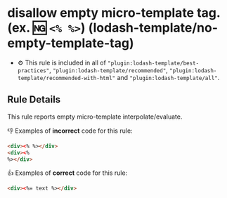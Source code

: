 # disallow empty micro-template tag. (ex. :ng: `<% %>`) (lodash-template/no-empty-template-tag)

- :gear: This rule is included in all of `"plugin:lodash-template/best-practices"`, `"plugin:lodash-template/recommended"`, `"plugin:lodash-template/recommended-with-html"` and `"plugin:lodash-template/all"`.

## Rule Details

This rule reports empty micro-template interpolate/evaluate.

:-1: Examples of **incorrect** code for this rule:

```html
<div><% %></div>
<div><%
%></div>
```

:+1: Examples of **correct** code for this rule:

```html
<div><%= text %></div>
```
